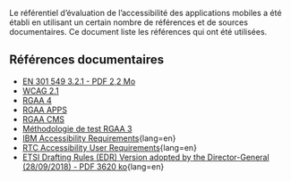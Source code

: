 Le référentiel d’évaluation de l’accessibilité des applications mobiles a été établi en utilisant un certain nombre de références et de sources documentaires. Ce document liste les références qui ont été utilisées.

## Références documentaires

- [EN&nbsp;301&nbsp;549 3.2.1 - PDF 2,2 Mo](https://www.etsi.org/deliver/etsi_en/301500_301599/301549/03.02.01_60/en_301549v030201p.pdf)
- [WCAG&nbsp;2.1](https://www.w3.org/TR/WCAG21/)
- [RGAA&nbsp;4](https://accessibilite.public.lu/fr/rgaa4/index.html)
- [RGAA&nbsp;APPS](https://disic.github.io/rgaa-apps/)
- [RGAA&nbsp;CMS](http://disic.github.io/referentiel-cms/)
- [Méthodologie de test RGAA&nbsp;3](https://github.com/DISIC/rgaa_methodologie)
- [IBM Accessibility Requirements](https://www.ibm.com/able/requirements/requirements/){lang=en}
- [RTC Accessibility User Requirements](https://www.w3.org/TR/raur/#routing-and-communication-channel-control){lang=en}
- [ETSI Drafting Rules (EDR) Version adopted by the Director-General (28/09/2018) - PDF 3620 ko](https://portal.etsi.org/directives/39_directives_oct_2018.pdf#page=179){lang=en}
